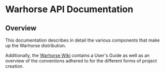 # Warhorse API Documentation

## Overview

This documentation describes in detail the various components that make up the Warhorse distribution.

Additionally, the [Warhorse Wiki](https://kasargeant.github.io/warhorse) contains a User's Guide as well as an overview of the conventions adhered to for the different forms of project creation.

